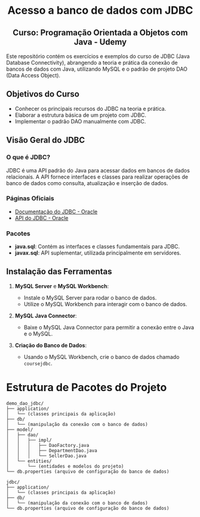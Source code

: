 <h1 align="center">Acesso a banco de dados com JDBC </h1>

<h2 align="center">Curso: Programação Orientada a Objetos com Java - Udemy </h2>

Este repositório contém os exercícios e exemplos do curso de JDBC (Java Database Connectivity), abrangendo a teoria e prática da conexão de bancos de dados com Java, utilizando MySQL e o padrão de projeto DAO (Data Access Object).

## Objetivos do Curso

- Conhecer os principais recursos do JDBC na teoria e prática.
- Elaborar a estrutura básica de um projeto com JDBC.
- Implementar o padrão DAO manualmente com JDBC.

## Visão Geral do JDBC

### O que é JDBC?

JDBC é uma API padrão do Java para acessar dados em bancos de dados relacionais. A API fornece interfaces e classes para realizar operações de banco de dados como consulta, atualização e inserção de dados.

### Páginas Oficiais

- [Documentação do JDBC - Oracle](https://docs.oracle.com/javase/8/docs/technotes/guides/jdbc/)
- [API do JDBC - Oracle](https://docs.oracle.com/javase/8/docs/api/java/sql/package-summary.html)

### Pacotes

- **java.sql**: Contém as interfaces e classes fundamentais para JDBC.
- **javax.sql**: API suplementar, utilizada principalmente em servidores.

## Instalação das Ferramentas

1. **MySQL Server** e **MySQL Workbench**:
   - Instale o MySQL Server para rodar o banco de dados.
   - Utilize o MySQL Workbench para interagir com o banco de dados.

2. **MySQL Java Connector**:
   - Baixe o MySQL Java Connector para permitir a conexão entre o Java e o MySQL.
     
3. **Criação do Banco de Dados**:
   - Usando o MySQL Workbench, crie o banco de dados chamado `coursejdbc`.
  
# Estrutura de Pacotes do Projeto

```plaintext
demo_dao_jdbc/
├── application/
│   └── (classes principais da aplicação)
├── db/
│   └── (manipulação da conexão com o banco de dados)
├── model/
│   ├── dao/
│   │   ├── impl/
│   │   │   ├── DaoFactory.java
│   │   │   ├── DepartmentDao.java
│   │   │   └── SellerDao.java
│   └── entities/
│       └── (entidades e modelos do projeto)
└── db.properties (arquivo de configuração do banco de dados)

jdbc/
├── application/
│   └── (classes principais da aplicação)
├── db/
│   └── (manipulação da conexão com o banco de dados)
└── db.properties (arquivo de configuração do banco de dados)

